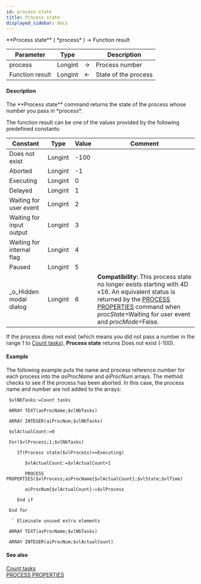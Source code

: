 ```yaml
---
id: process-state
title: Process state
displayed_sidebar: docs
---
```


<!--REF #_command_.Process state.Syntax-->**Process state** ( *process* ) -> Function result<!-- END REF-->
<!--REF #_command_.Process state.Params-->
| Parameter | Type |  | Description |
| --- | --- | --- | --- |
| process | Longint | -> | Process number |
| Function result | Longint | <- | State of the process |

<!-- END REF-->

#### Description 

<!--REF #_command_.Process state.Summary-->The **Process state** command returns the state of the process whose number you pass in *process*.<!-- END REF--> 

The function result can be one of the values provided by the following predefined constants:

| Constant                  | Type    | Value | Comment                                                                                                                                                                                                                                   |
| ------------------------- | ------- | ----- | ----------------------------------------------------------------------------------------------------------------------------------------------------------------------------------------------------------------------------------------- |
| Does not exist            | Longint | \-100 |                                                                                                                                                                                                                                           |
| Aborted                   | Longint | \-1   |                                                                                                                                                                                                                                           |
| Executing                 | Longint | 0     |                                                                                                                                                                                                                                           |
| Delayed                   | Longint | 1     |                                                                                                                                                                                                                                           |
| Waiting for user event    | Longint | 2     |                                                                                                                                                                                                                                           |
| Waiting for input output  | Longint | 3     |                                                                                                                                                                                                                                           |
| Waiting for internal flag | Longint | 4     |                                                                                                                                                                                                                                           |
| Paused                    | Longint | 5     |                                                                                                                                                                                                                                           |
| \_o\_Hidden modal dialog  | Longint | 6     | **Compatibility:** This process state no longer exists starting with 4D v16\. An equivalent status is returned by the [PROCESS PROPERTIES](process-properties.md) command when *procState*\=Waiting for user event and *procMode*\=False. |

If the process does not exist (which means you did not pass a number in the range 1 to [Count tasks](count-tasks.md)), **Process state** returns Does not exist (-100).

#### Example 

The following example puts the name and process reference number for each process into the *asProcName* and *aiProcNum* arrays. The method checks to see if the process has been aborted. In this case, the process name and number are not added to the arrays: 

```4d
 $vlNbTasks:=Count tasks

 ARRAY TEXT(asProcName;$vlNbTasks)

 ARRAY INTEGER(aiProcNum;$vlNbTasks)

 $vlActualCount:=0

 For($vlProcess;1;$vlNbTasks)

    If(Process state($vlProcess)>=Executing)

       $vlActualCount:=$vlActualCount+1

       PROCESS PROPERTIES($vlProcess;asProcName{$vlActualCount};$vlState;$vlTime)

       aiProcNum{$vlActualCount}:=$vlProcess

    End if

 End for

  ` Eliminate unused extra elements

 ARRAY TEXT(asProcName;$vlNbTasks)

 ARRAY INTEGER(aiProcNum;$vlActualCount)
```

#### See also 
[Count tasks](count-tasks.md)  
[PROCESS PROPERTIES](process-properties.md)  